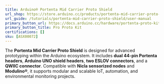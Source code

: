 ```yaml
---
title: Arduino® Portenta Mid Carrier Proto Shield
url_shop: https://store.arduino.cc/products/portenta-mid-carrier-proto-shield
url_guide: /tutorials/portenta-mid-carrier-proto-shield/user-manual
primary_button_url: https://docs.arduino.cc/hardware/portenta-proto-kit-me
primary_button_title: Pro Proto Kit
certifications: []
sku: [ASX00072]
---
```


The **Portenta Mid Carrier Proto Shield** is designed for advanced prototyping within the Arduino ecosystem. It includes **dual 44-pin Portenta headers**, **Arduino UNO shield headers**, **two ESLOV connectors**, and a **QWIIC connector**. Compatible with **Nicla sensorized nodes** and **Modulino®**, it supports modular and scalable IoT, automation, and environmental monitoring projects.
